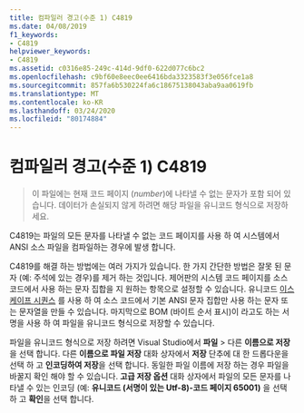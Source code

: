 ```yaml
---
title: 컴파일러 경고(수준 1) C4819
ms.date: 04/08/2019
f1_keywords:
- C4819
helpviewer_keywords:
- C4819
ms.assetid: c0316e85-249c-414d-9df0-622d077c6bc2
ms.openlocfilehash: c9bf60e8eec0ee6416bda3323583f3e056fce1a8
ms.sourcegitcommit: 857fa6b530224fa6c18675138043aba9aa0619fb
ms.translationtype: MT
ms.contentlocale: ko-KR
ms.lasthandoff: 03/24/2020
ms.locfileid: "80174884"
---
```

# <a name="compiler-warning-level-1-c4819"></a>컴파일러 경고(수준 1) C4819

> 이 파일에는 현재 코드 페이지 (*number*)에 나타낼 수 없는 문자가 포함 되어 있습니다. 데이터가 손실되지 않게 하려면 해당 파일을 유니코드 형식으로 저장하세요.

C4819는 파일의 모든 문자를 나타낼 수 없는 코드 페이지를 사용 하 여 시스템에서 ANSI 소스 파일을 컴파일하는 경우에 발생 합니다.

C4819를 해결 하는 방법에는 여러 가지가 있습니다. 한 가지 간단한 방법은 잘못 된 문자 (예: 주석에 있는 경우)를 제거 하는 것입니다. 제어판의 시스템 코드 페이지를 소스 코드에서 사용 하는 문자 집합을 지 원하는 항목으로 설정할 수 있습니다. 유니코드 [이스케이프 시퀀스](/cpp/c-language/escape-sequences) 를 사용 하 여 소스 코드에서 기본 ANSI 문자 집합만 사용 하는 문자 또는 문자열을 만들 수 있습니다. 마지막으로 BOM (바이트 순서 표시)이 라고도 하는 서명을 사용 하 여 파일을 유니코드 형식으로 저장할 수 있습니다.

파일을 유니코드 형식으로 저장 하려면 Visual Studio에서 **파일** > 다른 **이름으로 저장**을 선택 합니다. 다른 **이름으로 파일 저장** 대화 상자에서 **저장** 단추에 대 한 드롭다운을 선택 하 고 **인코딩하여 저장**을 선택 합니다. 동일한 파일 이름에 저장 하는 경우 파일을 바꿀지 확인 해야 할 수 있습니다. **고급 저장 옵션** 대화 상자에서 파일의 모든 문자를 나타낼 수 있는 인코딩 (예: **유니코드 (서명이 있는 Utf-8)-코드 페이지 65001)** 을 선택 하 고 **확인**을 선택 합니다.
